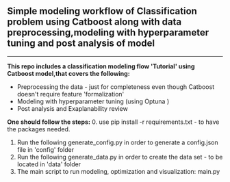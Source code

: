 ## Simple modeling workflow of Classification problem using Catboost along with data preprocessing,modeling with hyperparameter tuning and post analysis of model
-------------------------------
**This repo includes a classification modeling flow 'Tutorial' using Catboost model,that covers the following:**
* Preprocessing the data - just for completeness even though Catboost doesn't require feature 'formalization'
* Modeling with hyperparameter tuning (using Optuna )
* Post analysis and Exaplanability review

**One should follow the steps:**
0. use pip install -r requirements.txt - to have the packages needed.
1. Run the following generate_config.py in order to generate a config.json file in 'config' folder
2. Run the following generate_data.py in order to create the data set - to be located in 'data' folder
3. The main script to run modeling, optimization and visualization: main.py
